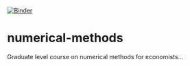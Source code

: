 [![Binder](http://mybinder.org/badge.svg)](http://mybinder.org/repo/davidrpugh/numerical-methods)

numerical-methods
=================

Graduate level course on numerical methods for economists...
